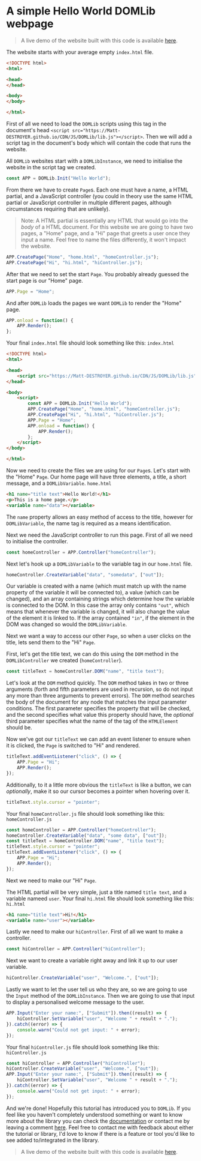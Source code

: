 # A simple Hello World DOMLib webpage
> A live demo of the website built with this code is available [here](https://domlib-demo-hello-world.mattdestroyer.repl.co/).

The website starts with your average empty `index.html` file.
```html
<!DOCTYPE html>
<html>

<head>
</head>

<body>
</body>

</html>
```

First of all we need to load the `DOMLib` scripts using this tag in the document's head `<script src="https://Matt-DESTROYER.github.io/CDN/JS/DOMLib/lib.js"></script>`.
Then we will add a script tag in the document's body which will contain the code that runs the website.

All `DOMLib` websites start with a `DOMLibInstance`, we need to initialise the website in the script tag we created.
```js
const APP = DOMLib.Init("Hello World");
```

From there we have to create `Page`s. Each one must have a name, a HTML partial, and a JavaScript controller (you could in theory use the same HTML partial or JavaScript controller in multiple different pages, although circumstances requiring that are unlikely).
> Note: A HTML partial is essentially any HTML that would go into the _body_ of a HTML document.
For this website we are going to have two pages, a "Home" page, and a "Hi" page that greets a user once they input a name. Feel free to name the files differently, it won't impact the website.
```js
APP.CreatePage("Home", "home.html", "homeController.js");
APP.CreatePage("Hi", "hi.html", "hiController.js");
```

After that we need to set the start `Page`. You probably already guessed the start page is our "Home" page.
```js
APP.Page = "Home";
```

And after `DOMLib` loads the pages we want `DOMLib` to render the "Home" page.
```js
APP.onload = function() {
	APP.Render();
};
```

Your final `index.html` file should look something like this:
`index.html`
```html
<!DOCTYPE html>
<html>

<head>
	<script src="https://Matt-DESTROYER.github.io/CDN/JS/DOMLib/lib.js"></script>
</head>

<body>
	<script>
		const APP = DOMLib.Init("Hello World");
		APP.CreatePage("Home", "home.html", "homeController.js");
		APP.CreatePage("Hi", "hi.html", "hiController.js");
		APP.Page = "Home";
		APP.onload = function() {
			APP.Render();
		};
	</script>
</body>

</html>
```

Now we need to create the files we are using for our `Page`s. Let's start with the "Home" `Page`. Our home page will have three elements, a title, a short message, and a `DOMLibVariable`.
`home.html`
```html
<h1 name="title text">Hello World!</h1>
<p>This is a home page.</p>
<variable name="data"></variable>
```
The `name` property allows an easy method of access to the title, however for `DOMLibVariable`, the name tag is required as a means identification.

Next we need the JavaScript controller to run this page. First of all we need to initialise the controller.
```js
const homeController = APP.Controller("homeController");
```

Next let's hook up a `DOMLibVariable` to the variable tag in our `home.html` file.
```js
homeController.CreateVariable("data", "somedata", ["out"]);
```
Our variable is created with a name (which must match up with the name property of the variable it will be connected to), a value (which can be changed), and an array containing strings which determine how the variable is connected to the DOM. In this case the array only contains `"out"`, which means that whenever the variable is changed, it will also change the value of the element it is linked to. If the array contained `"in"`, if the element in the DOM was changed so would the `DOMLibVariable`.

Next we want a way to access our other `Page`, so when a user clicks on the title, lets send them to the "Hi" `Page`.

First, let's get the title text, we can do this using the `DOM` method in the `DOMLibController` we created (`homeController`).
```js
const titleText = homeController.DOM("name", "title text");
```
Let's look at the `DOM` method quickly. The `DOM` method takes in two or three arguments (forth and fifth parameters are used in recursion, so do not input any more than three arguments to prevent errors). The `DOM` method searches the body of the document for any node that matches the input parameter conditions. The first parameter specifies the property that will be checked, and the second specifies what value this property should have, the _optional_ third parameter specifies what the name of the tag of the `HTMLElement` should be.

Now we've got our `titleText` we can add an event listener to ensure when it is clicked, the `Page` is switched to "Hi" and rendered.
```js
titleText.addEventListener("click", () => {
	APP.Page = "Hi";
	APP.Render();
});
```

Additionally, to it a little more obvious the `titleText` is like a button, we can _optionally_, make it so our cursor becomes a pointer when hovering over it.
```js
titleText.style.cursor = "pointer";
```

Your final `homeController.js` file should look something like this:
`homeController.js`
```js
const homeController = APP.Controller("homeController");
homeController.CreateVariable("data", "some data", ["out"]);
const titleText = homeController.DOM("name", "title text");
titleText.style.cursor = "pointer";
titleText.addEventListener("click", () => {
	APP.Page = "Hi";
	APP.Render();
});
```

Next we need to make our "Hi" `Page`.

The HTML partial will be very simple, just a title named `title text`, and a variable nameed `user`.
Your final `hi.html` file should look something like this:
`hi.html`
```html
<h1 name="title text">Hi!</h1>
<variable name="user"></variable>
```

Lastly we need to make our `hiController`. First of all we want to make a controller.
```js
const hiController = APP.Controller("hiController");
```

Next we want to create a variable right away and link it up to our user variable.
```js
hiController.CreateVariable("user", "Welcome.", ["out"]);
```

Lastly we want to let the user tell us who they are, so we are going to use the `Input` method of the `DOMLibInstance`. Then we are going to use that input to display a personalised welcome message to the user.
```js
APP.Input("Enter your name:", ["Submit"]).then((result) => {
	hiController.SetVariable("user", "Welcome " + result + ".");
}).catch((error) => {
	console.warn("Could not get input: " + error);
});
```

Your final `hiController.js` file should look something like this:
`hiController.js`
```js
const hiController = APP.Controller("hiController");
hiController.CreateVariable("user", "Welcome.", ["out"]);
APP.Input("Enter your name:", ["Submit"]).then((result) => {
	hiController.SetVariable("user", "Welcome " + result + ".");
}).catch((error) => {
	console.warn("Could not get input: " + error);
});
```

And we're done! Hopefully this tutorial has introduced you to `DOMLib`. If you feel like you haven't completely understood something or want to know more about the library you can check the [documentation](https://github.com/Matt-DESTROYER/CDN/blob/main/JS/DOMLib/README.md) or contact me by leaving a comment [here](https://replit.com/@MattDESTROYER/DOMLib-Demo-Hello-World?v=1). Feel free to contact me with feedback about either the tutorial or library, I'd love to know if there is a feature or tool you'd like to see added to/integrated in the library.

> A live demo of the website built with this code is available [here](https://domlib-demo-hello-world.mattdestroyer.repl.co/).

